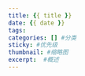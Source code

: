 ```yaml
---
title: {{ title }}
date: {{ date }}
tags:
categories: [] #分类
sticky: #优先级
thumbnail: #缩略图
excerpt:  #概述
---
```

